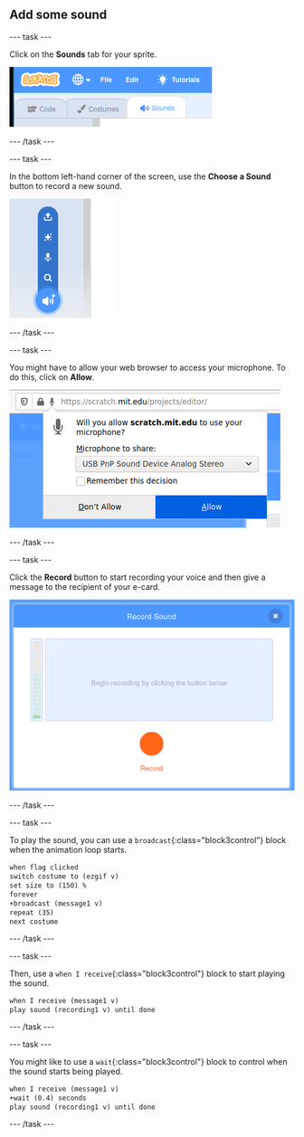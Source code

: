 ## Add some sound

--- task ---

Click on the **Sounds** tab for your sprite.

![image showing sounds tabs selected for the sprite](images/sounds-tab.png)

--- /task ---

--- task ---

In the bottom left-hand corner of the screen, use the **Choose a Sound** button to record a new sound.

![image showing sounds button selected with record a sound highlighted](images/record-sound.png)

--- /task ---

--- task ---

You might have to allow your web browser to access your microphone. To do this, click on **Allow**.

![image showing web browser prompt to enable access to microphone](images/allow-mic.png)

--- /task ---

--- task ---

Click the **Record** button to start recording your voice and then give a message to the recipient of your e-card.

![image showing the record dialogue box within Scratch](images/record.png)

--- /task ---

--- task ---

To play the sound, you can use a `broadcast`{:class="block3control"} block when the animation loop starts.

```blocks3
when flag clicked
switch costume to (ezgif v)
set size to (150) %
forever
+broadcast (message1 v)
repeat (35)
next costume
```

--- /task ---

--- task ---

Then, use a `when I receive`{:class="block3control"} block to start playing the sound.

```blocks3
when I receive (message1 v)
play sound (recording1 v) until done
```

--- /task ---

--- task ---

You might like to use a `wait`{:class="block3control"} block to control when the sound starts being played.

```blocks3
when I receive (message1 v)
+wait (0.4) seconds
play sound (recording1 v) until done
```

--- /task ---



